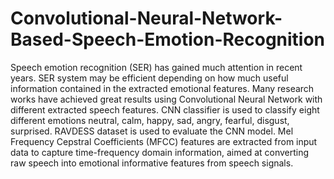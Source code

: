 # Convolutional-Neural-Network-Based-Speech-Emotion-Recognition
Speech emotion recognition (SER) has gained much attention in recent years. SER system may be efficient depending on how much useful information contained in the extracted emotional features. Many research works have achieved great results using Convolutional Neural Network with different extracted speech features. CNN classifier is used to classify eight different emotions neutral, calm, happy, sad, angry, fearful, disgust, surprised. RAVDESS dataset is used to evaluate the CNN model. Mel Frequency Cepstral Coefficients (MFCC) features are extracted from input data to capture time-frequency domain information, aimed at converting raw speech into emotional informative features from speech signals.
